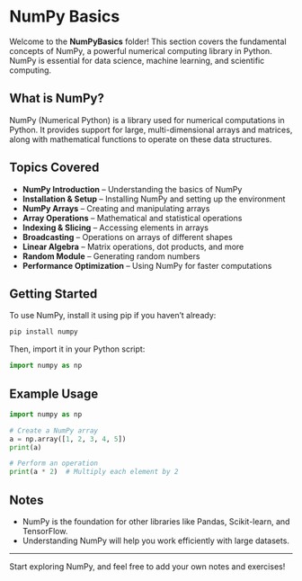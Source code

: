 # NumPy Basics

Welcome to the **NumPyBasics** folder! This section covers the fundamental concepts of NumPy, a powerful numerical computing library in Python. NumPy is essential for data science, machine learning, and scientific computing.

## What is NumPy?
NumPy (Numerical Python) is a library used for numerical computations in Python. It provides support for large, multi-dimensional arrays and matrices, along with mathematical functions to operate on these data structures.

## Topics Covered
- **NumPy Introduction** – Understanding the basics of NumPy
- **Installation & Setup** – Installing NumPy and setting up the environment
- **NumPy Arrays** – Creating and manipulating arrays
- **Array Operations** – Mathematical and statistical operations
- **Indexing & Slicing** – Accessing elements in arrays
- **Broadcasting** – Operations on arrays of different shapes
- **Linear Algebra** – Matrix operations, dot products, and more
- **Random Module** – Generating random numbers
- **Performance Optimization** – Using NumPy for faster computations

## Getting Started
To use NumPy, install it using pip if you haven’t already:
```bash
pip install numpy
```

Then, import it in your Python script:
```python
import numpy as np
```

## Example Usage
```python
import numpy as np

# Create a NumPy array
a = np.array([1, 2, 3, 4, 5])
print(a)

# Perform an operation
print(a * 2)  # Multiply each element by 2
```

## Notes
- NumPy is the foundation for other libraries like Pandas, Scikit-learn, and TensorFlow.
- Understanding NumPy will help you work efficiently with large datasets.

---
Start exploring NumPy, and feel free to add your own notes and exercises!
